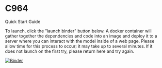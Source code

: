 # C964

Quick Start Guide

To launch, click the "launch binder" button below. A docker container will gather together the dependencies and code into an image and deploy it to a server where you can interact with the model inside of a web page. Please allow time for this process to occur; it may take up to several minutes. If it does not launch on the first try, please return here and try again.

[![Binder](https://mybinder.org/badge_logo.svg)](https://mybinder.org/v2/gh/solo964/C964/HEAD)
